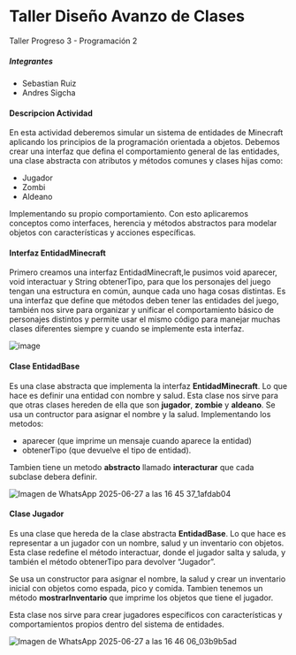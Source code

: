 # Taller Diseño Avanzo de Clases
Taller Progreso 3 - Programación 2 
##### Integrantes 
- Sebastian Ruiz 
- Andres Sigcha

#### Descripcion Actividad
En esta actividad deberemos simular un sistema de entidades de Minecraft aplicando los principios de la programación orientada a objetos. Debemos crear una interfaz que defina el comportamiento general de las entidades, una clase abstracta con atributos y métodos comunes y clases hijas como: 
- Jugador 
- Zombi
- Aldeano

Implementando su propio comportamiento. Con esto aplicaremos conceptos como interfaces, herencia y métodos abstractos para modelar objetos con características y acciones específicas.

#### Interfaz EntidadMinecraft

Primero creamos una interfaz EntidadMinecraft,le pusimos void aparecer, void interactuar y String obtenerTipo, para que los personajes del juego tengan una estructura en común, aunque cada uno haga cosas distintas.
Es una interfaz que define que métodos deben tener las entidades del juego, también nos sirve para organizar y unificar el comportamiento básico de personajes distintos y permite usar el mismo código para manejar muchas clases diferentes siempre y cuando se implemente esta interfaz.

![image](https://github.com/user-attachments/assets/348d4c4e-36a9-404c-bb53-e637a3f2a131)

#### Clase EntidadBase
Es una clase abstracta que implementa la interfaz **EntidadMinecraft**. Lo que hace es definir una entidad con nombre y salud. 
Esta clase nos sirve para que otras clases hereden de ella que son **jugador**, **zombie** y **aldeano**. Se usa un contructor para asignar el nombre y la salud. Implementando los metodos:
- aparecer (que imprime un mensaje cuando aparece la entidad)
- obtenerTipo (que devuelve el tipo de entidad).

Tambien tiene un metodo **abstracto** llamado **interacturar** que cada subclase debera definir.

![Imagen de WhatsApp 2025-06-27 a las 16 45 37_1afdab04](https://github.com/user-attachments/assets/1f166358-d64a-4111-884f-21dc26b143fc)

#### Clase Jugador 

Es una clase que hereda de la clase abstracta **EntidadBase**. Lo que hace es representar a un jugador con un nombre, salud y un inventario con objetos. Esta clase redefine el método interactuar, donde el jugador salta y saluda, y también el método obtenerTipo para devolver “Jugador”.

Se usa un constructor para asignar el nombre, la salud y crear un inventario inicial con objetos como espada, pico y comida. Tambien tenemos un método **mostrarInventario** que imprime los objetos que tiene el jugador.

Esta clase nos sirve para crear jugadores específicos con características y comportamientos propios dentro del sistema de entidades.

![Imagen de WhatsApp 2025-06-27 a las 16 46 06_03b9b5ad](https://github.com/user-attachments/assets/0dc9ff23-4486-44b7-bb7b-bc59c7241360)


